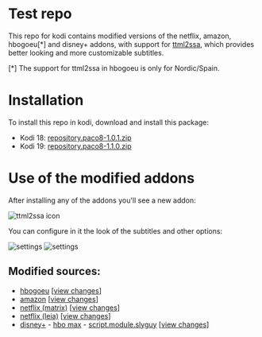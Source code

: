# Test repo
This repo for kodi contains modified versions of the netflix, amazon, hbogoeu[*] and disney+ addons, with support for [ttml2ssa](https://github.com/Paco8/ttml2ssa), which provides better looking and more customizable subtitles.

[*] The support for ttml2ssa in hbogoeu is only for Nordic/Spain.

# Installation
To install this repo in kodi, download and install this package:
* Kodi 18: [repository.paco8-1.0.1.zip](https://github.com/Paco8/kodi-repo/raw/master/packages/repository.paco8/repository.paco8-1.0.1.zip)
* Kodi 19: [repository.paco8-1.1.0.zip](https://github.com/Paco8/kodi-repo/raw/master/packages-kodi-19/repository.paco8/repository.paco8-1.1.0.zip)

# Use of the modified addons
After installing any of the addons you'll see a new addon:

![ttml2ssa icon](https://raw.githubusercontent.com/Paco8/ttml2ssa/main/kodi/icon.png)

You can configure in it the look of the subtitles and other options:

![settings](https://raw.githubusercontent.com/Paco8/ttml2ssa/main/kodi/screen1.jpg)
![settings](https://raw.githubusercontent.com/Paco8/ttml2ssa/main/kodi/screen2.jpg)

## Modified sources:
* [hbogoeu](https://github.com/Paco8/plugin.video.hbogoeu/tree/ttml2ssa) [[view changes](https://github.com/Paco8/plugin.video.hbogoeu/compare/master..ttml2ssa)]
* [amazon](https://github.com/Paco8/xbmc/tree/ttml2ssa) [[view changes](https://github.com/Paco8/xbmc/compare/master..ttml2ssa)]
* [netflix (matrix)](https://github.com/Paco8/plugin.video.netflix/tree/Matrix-ttml2ssa) [[view changes](https://github.com/Paco8/plugin.video.netflix/compare/Matrix..Matrix-ttml2ssa)]
* [netflix (leia)](https://github.com/Paco8/plugin.video.netflix/tree/Leia-ttml2ssa) [[view changes](https://github.com/Paco8/plugin.video.netflix/compare/Leia..Leia-ttml2ssa)]
* [disney+](https://github.com/Paco8/slyguy.addons/tree/master/slyguy.disney.plus) - [hbo max](https://github.com/Paco8/slyguy.addons/tree/master/slyguy.hbo.max) - [script.module.slyguy](https://github.com/Paco8/slyguy.addons/tree/master/script.module.slyguy) [[view changes](https://github.com/Paco8/slyguy.addons/compare/master...Paco8:ttml2ssa)]
